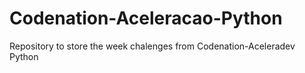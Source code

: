 # Codenation-Aceleracao-Python
Repository to store the week chalenges from Codenation-Aceleradev Python 
